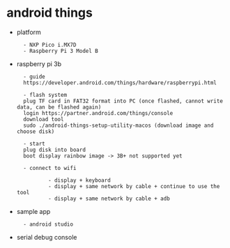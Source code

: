 # android things

- platform

        - NXP Pico i.MX7D
        - Raspberry Pi 3 Model B

- raspberry pi 3b

        - guide
        https://developer.android.com/things/hardware/raspberrypi.html

        - flash system
        plug TF card in FAT32 format into PC (once flashed, cannot write data, can be flashed again)
        login https://partner.android.com/things/console
        download tool
        sudo ./android-things-setup-utility-macos (download image and choose disk)

        - start
        plug disk into board
        boot display rainbow image -> 3B+ not supported yet

        - connect to wifi

                - display + keyboard
                - display + same network by cable + continue to use the tool
                - display + same network by cable + adb

- sample app

        - android studio

- serial debug console
